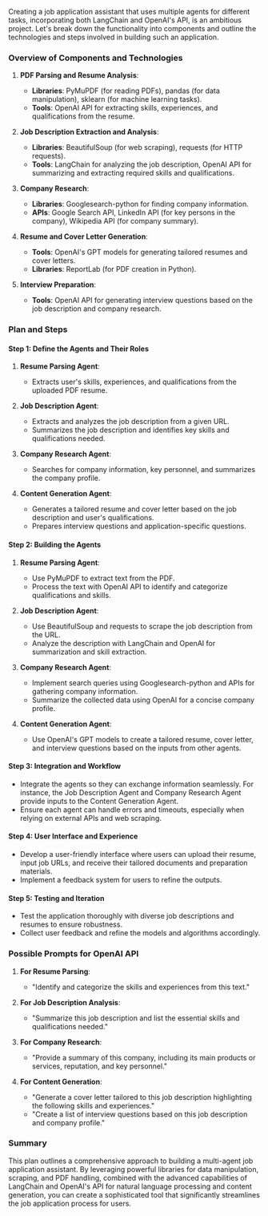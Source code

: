 Creating a job application assistant that uses multiple agents for different tasks, incorporating both LangChain and OpenAI's API, is an ambitious project. Let's break down the functionality into components and outline the technologies and steps involved in building such an application.

### Overview of Components and Technologies

1. **PDF Parsing and Resume Analysis**:
   - **Libraries**: PyMuPDF (for reading PDFs), pandas (for data manipulation), sklearn (for machine learning tasks).
   - **Tools**: OpenAI API for extracting skills, experiences, and qualifications from the resume.

2. **Job Description Extraction and Analysis**:
   - **Libraries**: BeautifulSoup (for web scraping), requests (for HTTP requests).
   - **Tools**: LangChain for analyzing the job description, OpenAI API for summarizing and extracting required skills and qualifications.

3. **Company Research**:
   - **Libraries**: Googlesearch-python for finding company information.
   - **APIs**: Google Search API, LinkedIn API (for key persons in the company), Wikipedia API (for company summary).

4. **Resume and Cover Letter Generation**:
   - **Tools**: OpenAI's GPT models for generating tailored resumes and cover letters.
   - **Libraries**: ReportLab (for PDF creation in Python).

5. **Interview Preparation**:
   - **Tools**: OpenAI API for generating interview questions based on the job description and company research.

### Plan and Steps

#### Step 1: Define the Agents and Their Roles

1. **Resume Parsing Agent**:
   - Extracts user's skills, experiences, and qualifications from the uploaded PDF resume.

2. **Job Description Agent**:
   - Extracts and analyzes the job description from a given URL.
   - Summarizes the job description and identifies key skills and qualifications needed.

3. **Company Research Agent**:
   - Searches for company information, key personnel, and summarizes the company profile.

4. **Content Generation Agent**:
   - Generates a tailored resume and cover letter based on the job description and user's qualifications.
   - Prepares interview questions and application-specific questions.

#### Step 2: Building the Agents

1. **Resume Parsing Agent**:
   - Use PyMuPDF to extract text from the PDF.
   - Process the text with OpenAI API to identify and categorize qualifications and skills.

2. **Job Description Agent**:
   - Use BeautifulSoup and requests to scrape the job description from the URL.
   - Analyze the description with LangChain and OpenAI for summarization and skill extraction.

3. **Company Research Agent**:
   - Implement search queries using Googlesearch-python and APIs for gathering company information.
   - Summarize the collected data using OpenAI for a concise company profile.

4. **Content Generation Agent**:
   - Use OpenAI's GPT models to create a tailored resume, cover letter, and interview questions based on the inputs from other agents.

#### Step 3: Integration and Workflow

- Integrate the agents so they can exchange information seamlessly. For instance, the Job Description Agent and Company Research Agent provide inputs to the Content Generation Agent.
- Ensure each agent can handle errors and timeouts, especially when relying on external APIs and web scraping.

#### Step 4: User Interface and Experience

- Develop a user-friendly interface where users can upload their resume, input job URLs, and receive their tailored documents and preparation materials.
- Implement a feedback system for users to refine the outputs.

#### Step 5: Testing and Iteration

- Test the application thoroughly with diverse job descriptions and resumes to ensure robustness.
- Collect user feedback and refine the models and algorithms accordingly.

### Possible Prompts for OpenAI API

1. **For Resume Parsing**:
   - "Identify and categorize the skills and experiences from this text."

2. **For Job Description Analysis**:
   - "Summarize this job description and list the essential skills and qualifications needed."

3. **For Company Research**:
   - "Provide a summary of this company, including its main products or services, reputation, and key personnel."

4. **For Content Generation**:
   - "Generate a cover letter tailored to this job description highlighting the following skills and experiences."
   - "Create a list of interview questions based on this job description and company profile."

### Summary

This plan outlines a comprehensive approach to building a multi-agent job application assistant. By leveraging powerful libraries for data manipulation, scraping, and PDF handling, combined with the advanced capabilities of LangChain and OpenAI's API for natural language processing and content generation, you can create a sophisticated tool that significantly streamlines the job application process for users.